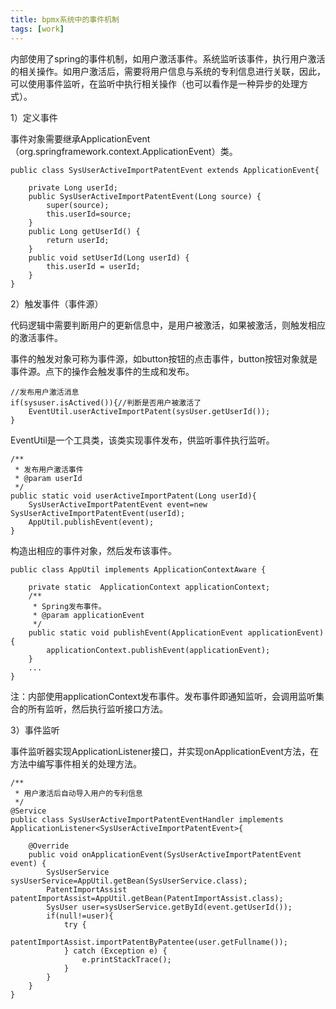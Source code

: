 ```yaml
---
title: bpmx系统中的事件机制
tags: [work]
---
```


内部使用了spring的事件机制，如用户激活事件。系统监听该事件，执行用户激活的相关操作。如用户激活后，需要将用户信息与系统的专利信息进行关联，因此，可以使用事件监听，在监听中执行相关操作（也可以看作是一种异步的处理方式）。

1）定义事件

事件对象需要继承ApplicationEvent（org.springframework.context.ApplicationEvent）类。

```
public class SysUserActiveImportPatentEvent extends ApplicationEvent{
    
    private Long userId;
    public SysUserActiveImportPatentEvent(Long source) {
        super(source);
        this.userId=source;
    }
    public Long getUserId() {
        return userId;
    }
    public void setUserId(Long userId) {
        this.userId = userId;
    }
}
```

2）触发事件（事件源）

代码逻辑中需要判断用户的更新信息中，是用户被激活，如果被激活，则触发相应的激活事件。

事件的触发对象可称为事件源，如button按钮的点击事件，button按钮对象就是事件源。点下的操作会触发事件的生成和发布。

```
//发布用户激活消息
if(sysuser.isActived()){//判断是否用户被激活了
    EventUtil.userActiveImportPatent(sysUser.getUserId());
}
```

EventUtil是一个工具类，该类实现事件发布，供监听事件执行监听。

```
/**
 * 发布用户激活事件
 * @param userId
 */
public static void userActiveImportPatent(Long userId){
    SysUserActiveImportPatentEvent event=new SysUserActiveImportPatentEvent(userId);
    AppUtil.publishEvent(event);
}
```

构造出相应的事件对象，然后发布该事件。

```
public class AppUtil implements ApplicationContextAware {

    private static  ApplicationContext applicationContext;
    /**
     * Spring发布事件。
     * @param applicationEvent
     */
    public static void publishEvent(ApplicationEvent applicationEvent){
        applicationContext.publishEvent(applicationEvent);
    }
    ...
}
```

注：内部使用applicationContext发布事件。发布事件即通知监听，会调用监听集合的所有监听，然后执行监听接口方法。

3）事件监听

事件监听器实现ApplicationListener接口，并实现onApplicationEvent方法，在方法中编写事件相关的处理方法。

```
/**
 * 用户激活后自动导入用户的专利信息
 */
@Service
public class SysUserActiveImportPatentEventHandler implements ApplicationListener<SysUserActiveImportPatentEvent>{

    @Override
    public void onApplicationEvent(SysUserActiveImportPatentEvent event) {
        SysUserService sysUserService=AppUtil.getBean(SysUserService.class);
        PatentImportAssist patentImportAssist=AppUtil.getBean(PatentImportAssist.class);
        SysUser user=sysUserService.getById(event.getUserId());
        if(null!=user){
            try {
                patentImportAssist.importPatentByPatentee(user.getFullname());
            } catch (Exception e) {
                e.printStackTrace();
            }
        }
    }
}
```